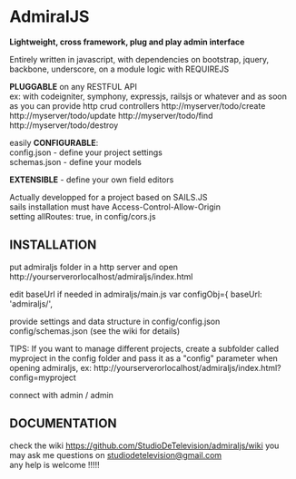 AdmiralJS
===========
**Lightweight, cross framework, plug and play admin interface**  
  
Entirely written in javascript, with dependencies on bootstrap, jquery, backbone, underscore,
on a module logic with REQUIREJS  
  
**PLUGGABLE** on any RESTFUL API  
ex: with codeigniter, symphony, expressjs, railsjs or whatever and as soon as you can provide http crud controllers http://myserver/todo/create http://myserver/todo/update http://myserver/todo/find http://myserver/todo/destroy  
  
easily **CONFIGURABLE**:  
config.json - define your project settings  
schemas.json - define your models  
  
**EXTENSIBLE** - define your own field editors  
  
Actually developped for a project based on SAILS.JS  
sails installation must have Access-Control-Allow-Origin   
setting allRoutes: true, in config/cors.js  


## INSTALLATION

put admiraljs folder in a http server
and open http://yourserverorlocalhost/admiraljs/index.html

edit baseUrl if needed in admiraljs/main.js
var configObj={
    baseUrl: 'admiraljs/',
	
provide settings and data structure in 
config/config.json
config/schemas.json
(see the wiki for details)

TIPS: If you want to manage different projects, create a subfolder called myproject in the config folder and pass it as a "config" parameter when opening admiraljs, ex:
http://yourserverorlocalhost/admiraljs/index.html?config=myproject

connect with admin / admin


## DOCUMENTATION
check the wiki
https://github.com/StudioDeTelevision/admiraljs/wiki
you may ask me questions on studiodetelevision@gmail.com  
any help is welcome !!!!!   
